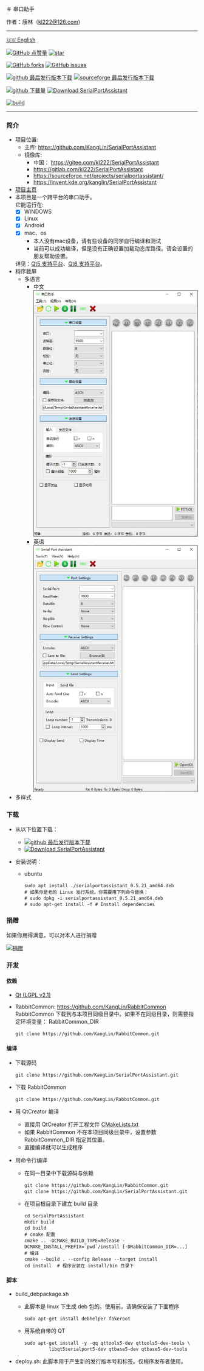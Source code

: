 ＃ 串口助手

作者：康林（kl222@126.com)

--------------------------------

[:us: English](README.md)

[![GitHub 点赞量](https://img.shields.io/github/stars/KangLin/SerialPortAssistant?label=Github%20点赞量)](https://star-history.com/#KangLin/SerialPortAssistant&Date)
[![star](https://gitee.com/kl222/SerialPortAssistant/badge/star.svg?theme=dark)](https://gitee.com/kl222/SerialPortAssistant/stargazers)

[![GitHub forks](https://img.shields.io/github/forks/KangLin/SerialPortAssistant)](https://github.com/KangLin/SerialPortAssistant/forks)
[![GitHub issues](https://img.shields.io/github/issues/KangLin/SerialPortAssistant)](https://github.com/KangLin/SerialPortAssistant/issues)

[![github 最后发行版本下载](https://img.shields.io/github/release/KangLin/SerialPortAssistant?label=Github%20最后发行版本下载)](https://github.com/KangLin/SerialPortAssistant/releases/latest)
[![sourceforge 最后发行版本下载](https://a.fsdn.com/con/app/sf-download-button)](https://sourceforge.net/projects/serialportassistant/files/latest/download)

[![github 下载量](https://img.shields.io/github/downloads/KangLin/SerialPortAssistant/total?label=Github%20下载量)](https://github.com/KangLin/SerialPortAssistant/releases)
[![Download SerialPortAssistant](https://img.shields.io/sourceforge/dt/serialportassistant.svg?label=Sourceforge%20下载量)](https://sourceforge.net/projects/serialportassistant/files/latest/download)

[![build](https://github.com/KangLin/SerialPortAssistant/actions/workflows/build.yml/badge.svg)](https://github.com/KangLin/SerialPortAssistant/actions/workflows/build.yml)

--------------------------------

### 简介
- 项目位置:
  + 主库: https://github.com/KangLin/SerialPortAssistant
  + 镜像库:
    - 中国： https://gitee.com/kl222/SerialPortAssistant
    - https://gitlab.com/kl222/SerialPortAssistant
    - https://sourceforge.net/projects/serialportassistant/
    - https://invent.kde.org/kanglin/SerialPortAssistant
- [项目主页](http://kanglin.github.io/SerialPortAssistant)
- 本项目是一个跨平台的串口助手。  
  它能运行在:
  + [x] WINDOWS
  + [x] Linux
  + [x] Android
  + [x] mac、os
    - 本人没有mac设备，请有些设备的同学自行编译和测试
    - 当前可以成功编译，但是没有正确设置加载动态库路径。请会设置的朋友帮助设置。
  
  详见：[Qt5 支持平台](https://doc.qt.io/qt-5/supported-platforms.html)、[Qt6 支持平台](https://doc.qt.io/qt-6/supported-platforms.html)。
- 程序截屏
  + 多语言
    - 中文  
    ![中文](Docs/ui-zh.jpg "中文")
    - 英语      
    ![英文](Docs/ui-en.jpg "英文")
- 多样式


### 下载

- 从以下位置下载：
  - [![github 最后发行版本下载](https://img.shields.io/github/release/KangLin/SerialPortAssistant?label=Github%20最后发行版本下载)](https://github.com/KangLin/SerialPortAssistant/releases/latest)
  - [![Download SerialPortAssistant](https://a.fsdn.com/con/app/sf-download-button)](https://sourceforge.net/projects/serialportassistant/files/latest/download) 

- 安装说明：
  - ubuntu
  
        sudo apt install ./serialportassistant_0.5.21_amd64.deb
        # 如果你是老的 Linux 发行系统。你需要用下列命令替换：
        # sudo dpkg -i serialportassistant_0.5.21_amd64.deb
        # sudo apt-get install -f # Install dependencies

### 捐赠  
如果你用得满意，可以对本人进行捐赠  

[![捐赠](https://gitlab.com/kl222/RabbitCommon/-/raw/master/Src/Resource/image/Contribute.png "捐赠")](https://gitlab.com/kl222/RabbitCommon/-/raw/master/Src/Resource/image/Contribute.png "捐赠")

### 开发  
#### 依赖

- [Qt (LGPL v2.1)](http://qt.io/)
- RabbitCommon: https://github.com/KangLin/RabbitCommon  
  RabbitCommon 下载到与本项目同级目录中。如果不在同级目录，则需要指定环境变量： RabbitCommon_DIR

      git clone https://github.com/KangLin/RabbitCommon.git


#### 编译  

- 下载源码

      git clone https://github.com/KangLin/SerialPortAssistant.git

- 下载 RabbitCommon

      git clone https://github.com/KangLin/RabbitCommon.git
      
- 用 QtCreator 编译
  * 直接用 QtCreator 打开工程文件 [CMakeLists.txt](CMakeLists.txt)
  * 如果 RabbitCommon 不在本项目同级目录中，设置参数 RabbitCommon_DIR 指定其位置。 
  * 直接编译就可以生成程序
- 用命令行编译
  * 在同一目录中下载源码与依赖

        git clone https://github.com/KangLin/RabbitCommon.git
        git clone https://github.com/KangLin/SerialPortAssistant.git
  
  * 在项目根目录下建立 build 目录

        cd SerialPortAssistant
        mkdir build
        cd build
        # cmake 配置
        cmake .. -DCMAKE_BUILD_TYPE=Release -DCMAKE_INSTALL_PREFIX=`pwd`/install [-DRabbitCommon_DIR=...]
        # 编译
        cmake --build . --config Release --target install
        cd install  # 程序安装在 install/bin 目录下

#### 脚本

- build_debpackage.sh
  + 此脚本是 linux 下生成 deb 包的。使用前，请确保安装了下面程序

        sudo apt-get install debhelper fakeroot

  + 用系统自带的 QT

        sudo apt-get install -y -qq qttools5-dev qttools5-dev-tools \
                 libqt5serialport5-dev qtbase5-dev qtbase5-dev-tools

- deploy.sh: 此脚本用于产生新的发行版本号和标签。仅程序发布者使用。
